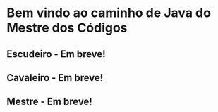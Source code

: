 # Bem  vindo ao caminho de Java do Mestre dos Códigos

## Escudeiro - Em breve!

## Cavaleiro - Em breve!

## Mestre - Em breve!
